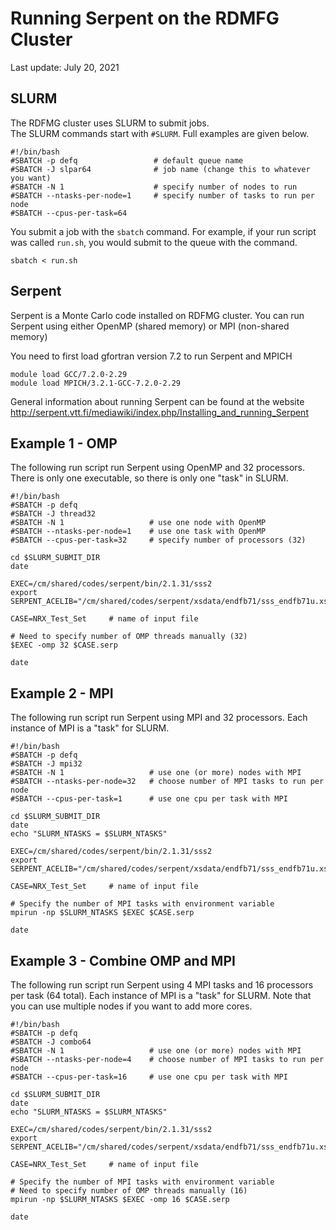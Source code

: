 # Running Serpent on the RDMFG Cluster

Last update: July 20, 2021

## SLURM

The RDFMG cluster uses SLURM to submit jobs.  
The SLURM commands start with `#SLURM`.  Full examples are given below.

```
#!/bin/bash
#SBATCH -p defq                 # default queue name
#SBATCH -J slpar64              # job name (change this to whatever you want)
#SBATCH -N 1                    # specify number of nodes to run
#SBATCH --ntasks-per-node=1     # specify number of tasks to run per node
#SBATCH --cpus-per-task=64
```

You submit a job with the `sbatch` command.  For example, if your run script was called `run.sh`, 
you would submit to the queue with the command.
```
sbatch < run.sh
```


## Serpent

Serpent is a Monte Carlo code installed on RDFMG cluster.
You can run Serpent using either OpenMP (shared memory) or MPI (non-shared memory)

You need to first load gfortran version 7.2 to run Serpent and MPICH
```
module load GCC/7.2.0-2.29
module load MPICH/3.2.1-GCC-7.2.0-2.29
```
General information about running Serpent can be found at the website
http://serpent.vtt.fi/mediawiki/index.php/Installing_and_running_Serpent

## Example 1 - OMP

The following run script run Serpent using OpenMP and 32 processors.
There is only one executable, so there is only one "task" in SLURM.

```
#!/bin/bash
#SBATCH -p defq
#SBATCH -J thread32
#SBATCH -N 1                   # use one node with OpenMP
#SBATCH --ntasks-per-node=1    # use one task with OpenMP
#SBATCH --cpus-per-task=32     # specify number of processors (32)

cd $SLURM_SUBMIT_DIR
date

EXEC=/cm/shared/codes/serpent/bin/2.1.31/sss2
export SERPENT_ACELIB="/cm/shared/codes/serpent/xsdata/endfb71/sss_endfb71u.xsdata"

CASE=NRX_Test_Set     # name of input file

# Need to specify number of OMP threads manually (32)
$EXEC -omp 32 $CASE.serp

date
```

## Example 2 - MPI

The following run script run Serpent using MPI and 32 processors.
Each instance of MPI is a "task" for SLURM.

```
#!/bin/bash
#SBATCH -p defq
#SBATCH -J mpi32
#SBATCH -N 1                   # use one (or more) nodes with MPI
#SBATCH --ntasks-per-node=32   # choose number of MPI tasks to run per node
#SBATCH --cpus-per-task=1      # use one cpu per task with MPI

cd $SLURM_SUBMIT_DIR
date
echo "SLURM_NTASKS = $SLURM_NTASKS"

EXEC=/cm/shared/codes/serpent/bin/2.1.31/sss2
export SERPENT_ACELIB="/cm/shared/codes/serpent/xsdata/endfb71/sss_endfb71u.xsdata"

CASE=NRX_Test_Set     # name of input file

# Specify the number of MPI tasks with environment variable
mpirun -np $SLURM_NTASKS $EXEC $CASE.serp

date
```

## Example 3 - Combine OMP and MPI

The following run script run Serpent using 4 MPI tasks and 16 processors per task (64 total).
Each instance of MPI is a "task" for SLURM.
Note that you can use multiple nodes if you want to add more cores.

```
#!/bin/bash
#SBATCH -p defq
#SBATCH -J combo64
#SBATCH -N 1                   # use one (or more) nodes with MPI
#SBATCH --ntasks-per-node=4    # choose number of MPI tasks to run per node
#SBATCH --cpus-per-task=16     # use one cpu per task with MPI

cd $SLURM_SUBMIT_DIR
date
echo "SLURM_NTASKS = $SLURM_NTASKS"

EXEC=/cm/shared/codes/serpent/bin/2.1.31/sss2
export SERPENT_ACELIB="/cm/shared/codes/serpent/xsdata/endfb71/sss_endfb71u.xsdata"

CASE=NRX_Test_Set     # name of input file

# Specify the number of MPI tasks with environment variable
# Need to specify number of OMP threads manually (16)
mpirun -np $SLURM_NTASKS $EXEC -omp 16 $CASE.serp

date
```
